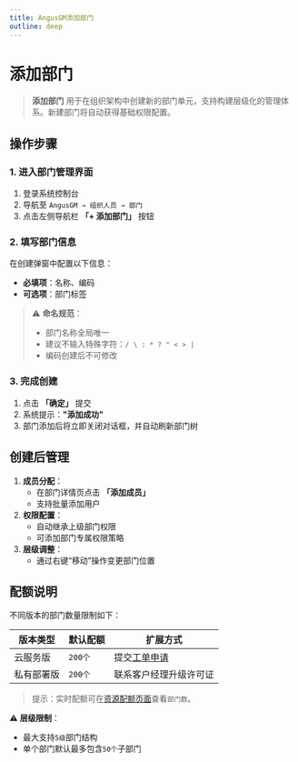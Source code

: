```yaml
---
title: AngusGM添加部门
outline: deep
---
```


# 添加部门

> **添加部门** 用于在组织架构中创建新的部门单元，支持构建层级化的管理体系。新建部门将自动获得基础权限配置。

## 操作步骤

### 1. 进入部门管理界面
1. 登录系统控制台
2. 导航至 `AngusGM → 组织人员 → 部门`
3. 点击左侧导航栏 **「+ 添加部门」** 按钮

### 2. 填写部门信息
在创建弹窗中配置以下信息：
- **必填项**：名称、编码
- **可选项**：部门标签

> ⚠️ **命名规范**：
> - 部门名称全局唯一
> - 建议不输入特殊字符：`/ \ : * ? " < > |`
> - 编码创建后不可修改

### 3. 完成创建
1. 点击 **「确定」** 提交
2. 系统提示：**"添加成功"**
3. 部门添加后将立即关闭对话框，并自动刷新部门树

## 创建后管理
1. **成员分配**：
    - 在部门详情页点击 **「添加成员」**
    - 支持批量添加用户
2. **权限配置**：
    - 自动继承上级部门权限
    - 可添加部门专属权限策略
3. **层级调整**：
    - 通过右键“移动”操作变更部门位置

## 配额说明
不同版本的部门数量限制如下：

| 版本类型   | 默认配额   | 扩展方式                                              |
|------------|--------|---------------------------------------------------|
| 云服务版   | `200个` | 提交[工单申请](https://wo.xcan.cloud/workorders/create) |
| 私有部署版 | `200个` | 联系客户经理升级许可证                                 |

> 提示：实时配额可在[资源配额页面](../../introduction/quotas.md)查看`部门数`。

⚠️ **层级限制**：
- 最大支持`5级`部门结构
- 单个部门默认最多包含`50个`子部门
